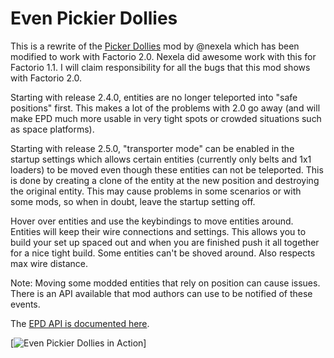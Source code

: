 # Even Pickier Dollies

This is a rewrite of the [Picker Dollies](https://github.com/Nexela/PickerDollies) mod by @nexela which has been modified to work with Factorio 2.0. Nexela did awesome work with this for Factorio 1.1. I will claim responsibility for all the bugs that this mod shows with Factorio 2.0.

Starting with release 2.4.0, entities are no longer teleported into "safe positions" first. This makes a lot of the problems with 2.0 go away (and will make EPD much more usable in very tight spots or crowded situations such as space platforms).

Starting with release 2.5.0, "transporter mode" can be enabled in the startup settings which allows certain entities (currently only belts and 1x1 loaders) to be moved even though these entities can not be teleported. This is done by creating a clone of the entity at the new position and destroying the original entity. This may cause problems in some scenarios or with some mods, so when in doubt, leave the startup setting off.

Hover over entities and use the keybindings to move entities around. Entities will keep their wire connections and settings. This allows you to build your set up spaced out and when you are finished push it all together for a nice tight build. Some entities can't be shoved around. Also respects max wire distance.

Note: Moving some modded entities that rely on position can cause issues. There is an API available that mod authors can use to be notified of these events.

The [EPD API is documented here](https://github.com/hgschmie/factorio-even-pickier-dollies/blob/main/API.md).

[![Even Pickier Dollies in Action](https://raw.githubusercontent.com/hgschmie/factorio-even-pickier-dollies/refs/heads/main/.portal/even-pickier-dollies.gif)]
